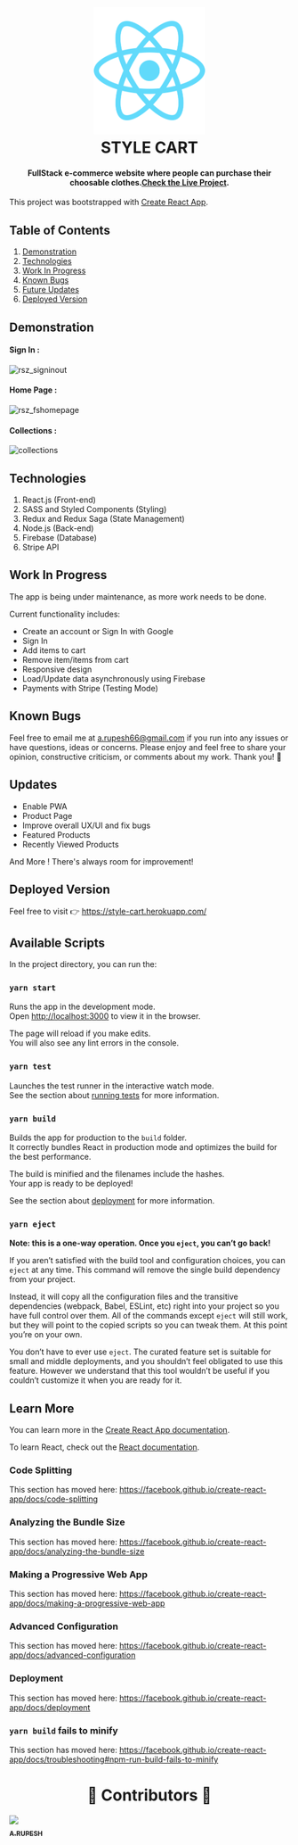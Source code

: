 <h1 align="center">
  <br>
  <img src="/images/react2.svg" alt="STYLE-CART" width="200"></a>
  <br>
STYLE CART
  <br>
</h1>
<h4 align="center">FullStack e-commerce website where people can purchase their choosable clothes.<a href="https://style-cart.herokuapp.com/" target="_blank" text-color='red'>Check the Live Project</a>.</h4>

This project was bootstrapped with [Create React App](https://github.com/facebook/create-react-app).


## Table of Contents

1. [Demonstration](#demonstration)
2. [Technologies](#technologies)
3. [Work In Progress](#work-in-progress)
4. [Known Bugs](#known-bugs)
5. [Future Updates](#updates)
6. [Deployed Version](#deployed-version)

## Demonstration

#### Sign In :

![rsz_signinout](https://user-images.githubusercontent.com/58518192/73131700-2e763100-403a-11ea-858c-ede3c3164442.png)

#### Home Page :

![rsz_fshomepage](https://user-images.githubusercontent.com/58518192/73131702-359d3f00-403a-11ea-9792-5a79f2fe1d30.png)

#### Collections :

![collections](https://user-images.githubusercontent.com/58518192/73131703-3930c600-403a-11ea-9805-ea0c41614264.gif)

## Technologies

1. React.js (Front-end)
2. SASS and Styled Components (Styling)
3. Redux and Redux Saga (State Management)
4. Node.js (Back-end)
5. Firebase (Database)
6. Stripe API

## Work In Progress

The app is being under maintenance, as more work needs to be done.

Current functionality includes:

- Create an account or Sign In with Google
- Sign In
- Add items to cart
- Remove item/items from cart
- Responsive design
- Load/Update data asynchronously using Firebase
- Payments with Stripe (Testing Mode)

## Known Bugs

Feel free to email me at a.rupesh66@gmail.com if you run into any issues or have questions, ideas or concerns. Please enjoy
and feel free to share your opinion, constructive criticism, or comments about my work. Thank you! 🙂

## Updates

- Enable PWA
- Product Page
- Improve overall UX/UI and fix bugs
- Featured Products
- Recently Viewed Products

And More ! There's always room for improvement!

## Deployed Version

Feel free to visit 👉 https://style-cart.herokuapp.com/

## Available Scripts

In the project directory, you can run the:

### `yarn start`

Runs the app in the development mode.<br />
Open [http://localhost:3000](http://localhost:3000) to view it in the browser.

The page will reload if you make edits.<br />
You will also see any lint errors in the console.

### `yarn test`

Launches the test runner in the interactive watch mode.<br />
See the section about [running tests](https://facebook.github.io/create-react-app/docs/running-tests) for more information.

### `yarn build`

Builds the app for production to the `build` folder.<br />
It correctly bundles React in production mode and optimizes the build for the best performance.

The build is minified and the filenames include the hashes.<br />
Your app is ready to be deployed!

See the section about [deployment](https://facebook.github.io/create-react-app/docs/deployment) for more information.

### `yarn eject`

**Note: this is a one-way operation. Once you `eject`, you can’t go back!**

If you aren’t satisfied with the build tool and configuration choices, you can `eject` at any time. This command will remove the single build dependency from your project.

Instead, it will copy all the configuration files and the transitive dependencies (webpack, Babel, ESLint, etc) right into your project so you have full control over them. All of the commands except `eject` will still work, but they will point to the copied scripts so you can tweak them. At this point you’re on your own.

You don’t have to ever use `eject`. The curated feature set is suitable for small and middle deployments, and you shouldn’t feel obligated to use this feature. However we understand that this tool wouldn’t be useful if you couldn’t customize it when you are ready for it.

## Learn More

You can learn more in the [Create React App documentation](https://facebook.github.io/create-react-app/docs/getting-started).

To learn React, check out the [React documentation](https://reactjs.org/).

### Code Splitting

This section has moved here: https://facebook.github.io/create-react-app/docs/code-splitting

### Analyzing the Bundle Size

This section has moved here: https://facebook.github.io/create-react-app/docs/analyzing-the-bundle-size

### Making a Progressive Web App

This section has moved here: https://facebook.github.io/create-react-app/docs/making-a-progressive-web-app

### Advanced Configuration

This section has moved here: https://facebook.github.io/create-react-app/docs/advanced-configuration

### Deployment

This section has moved here: https://facebook.github.io/create-react-app/docs/deployment

### `yarn build` fails to minify

This section has moved here: https://facebook.github.io/create-react-app/docs/troubleshooting#npm-run-build-fails-to-minify

<h1 align="center"> ️💚️ Contributors 💚 </h1>

<!-- ALL-CONTRIBUTORS-LIST:START - Do not remove or modify this section -->
<!-- prettier-ignore -->
[<img src="https://avatars1.githubusercontent.com/u/30566706?s=460&u=fa66403c14af5eafd23a330aee2b3864ed35c9c9&v=4" width="100px;"/><br /><sub><b>A.RUPESH</b></sub>](https://github.com/rupesh1310)<br />
